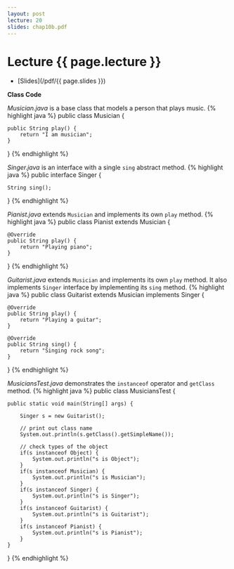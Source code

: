```yaml
---
layout: post
lecture: 20
slides: chap10b.pdf
---
```


Lecture {{ page.lecture }}
==========================

- [Slides](/pdf/{{ page.slides }})

**Class Code**

*Musician.java* is a base class that models a person that plays music.
{% highlight java %}
public class Musician {
	
	public String play() {
		return "I am musician";
	}
}
{% endhighlight %}

*Singer.java* is an interface with a single `sing` abstract method.
{% highlight java %}
public interface Singer {
	
	String sing();
}
{% endhighlight %}

*Pianist.java* extends `Musician` and implements its own `play` method.
{% highlight java %}
public class Pianist extends Musician {

	@Override
	public String play() {
		return "Playing piano";
	}
}
{% endhighlight %}

*Guitarist.java* extends `Musician` and implements its own `play` method.
It also implements `Singer` interface by implementing its `sing` method.
{% highlight java %}
public class Guitarist extends Musician implements Singer {

	@Override
	public String play() {
		return "Playing a guitar";
	}

	@Override
	public String sing() {
		return "Singing rock song";
	}
}
{% endhighlight %}

*MusiciansTest.java* demonstrates the `instanceof` operator and `getClass` method.
{% highlight java %}
public class MusiciansTest {

	public static void main(String[] args) {

		Singer s = new Guitarist();
		
		// print out class name
		System.out.println(s.getClass().getSimpleName());
		
		// check types of the object
		if(s instanceof Object) {
			System.out.println("s is Object");
		}
		if(s instanceof Musician) {
			System.out.println("s is Musician");
		}
		if(s instanceof Singer) {
			System.out.println("s is Singer");
		}
		if(s instanceof Guitarist) {
			System.out.println("s is Guitarist");
		}
		if(s instanceof Pianist) {
			System.out.println("s is Pianist");
		}
	}
}
{% endhighlight %}
